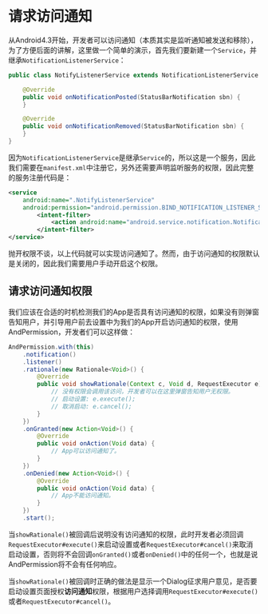 # 请求访问通知

从Android4.3开始，开发者可以访问通知（本质其实是监听通知被发送和移除），为了方便后面的讲解，这里做一个简单的演示，首先我们要新建一个`Service`，并继承`NotificationListenerService`：
```java
public class NotifyListenerService extends NotificationListenerService {

    @Override
    public void onNotificationPosted(StatusBarNotification sbn) {
    }

    @Override
    public void onNotificationRemoved(StatusBarNotification sbn) {
    }
}
```

因为`NotificationListenerService`是继承`Service`的，所以这是一个服务，因此我们需要在`manifest.xml`中注册它，另外还需要声明监听服务的权限，因此完整的服务注册代码是：
```xml
<service
    android:name=".NotifyListenerService"
    android:permission="android.permission.BIND_NOTIFICATION_LISTENER_SERVICE">
        <intent-filter>
            <action android:name="android.service.notification.NotificationListenerService"/>
        </intent-filter>
</service>
```

抛开权限不谈，以上代码就可以实现访问通知了。然而，由于访问通知的权限默认是关闭的，因此我们需要用户手动开启这个权限。

## 请求访问通知权限
我们应该在合适的时机检测我们的App是否具有访问通知的权限，如果没有则弹窗告知用户，并引导用户前去设置中为我们的App开启访问通知的权限，使用AndPermission，开发者们可以这样做：
```java
AndPermission.with(this)
    .notification()
    .listener()
    .rationale(new Rationale<Void>() {
        @Override
        public void showRationale(Context c, Void d, RequestExecutor e) {
            // 没有权限会调用该访问，开发者可以在这里弹窗告知用户无权限。
            // 启动设置: e.execute();
            // 取消启动: e.cancel();
        }
    })
    .onGranted(new Action<Void>() {
        @Override
        public void onAction(Void data) {
            // App可以访问通知了。
        }
    })
    .onDenied(new Action<Void>() {
        @Override
        public void onAction(Void data) {
            // App不能访问通知。
        }
    })
    .start();
```

当`showRationale()`被回调后说明没有访问通知的权限，此时开发者必须回调`RequestExecutor#execute()`来启动设置或者`RequestExecutor#cancel()`来取消启动设置，否则将不会回调`onGranted()`或者`onDenied()`中的任何一个，也就是说AndPermission将不会有任何响应。

当`showRationale()`被回调时正确的做法是显示一个Dialog征求用户意见，是否要启动设置页面授权**访问通知**权限，根据用户选择调用`RequestExecutor#execute()`或者`RequestExecutor#cancel()`。